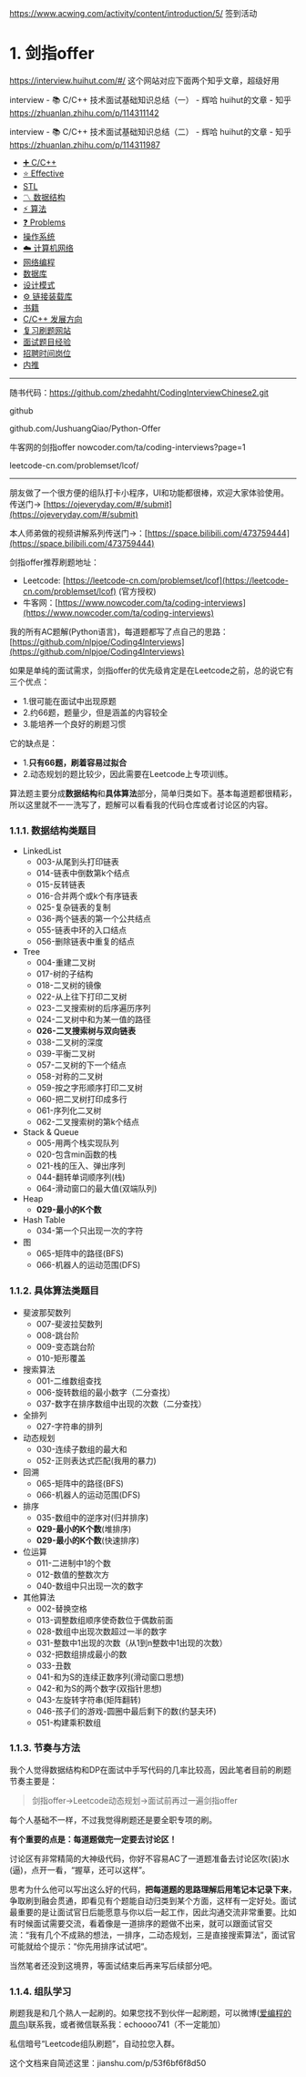 

















https://www.acwing.com/activity/content/introduction/5/  签到活动

# 1. 剑指offer
  
https://interview.huihut.com/#/  这个网站对应下面两个知乎文章，超级好用

interview - 📚 C/C++ 技术面试基础知识总结（一） - 辉哈 huihut的文章 - 知乎
https://zhuanlan.zhihu.com/p/114311142


interview - 📚 C/C++ 技术面试基础知识总结（二） - 辉哈 huihut的文章 - 知乎
https://zhuanlan.zhihu.com/p/114311987

-   [➕ C/C++](https://github.com/huihut/interview#-cc)
-   [⭐️ Effective](https://github.com/huihut/interview#%EF%B8%8F-effective)
-   [STL](https://github.com/huihut/interview#-stl)
-   [〽️ 数据结构](https://github.com/huihut/interview#%EF%B8%8F-%E6%95%B0%E6%8D%AE%E7%BB%93%E6%9E%84)
-   [⚡️ 算法](https://github.com/huihut/interview#%EF%B8%8F-%E7%AE%97%E6%B3%95)
-   [❓ Problems](https://github.com/huihut/interview#-problems)
-   [操作系统](https://github.com/huihut/interview#-%E6%93%8D%E4%BD%9C%E7%B3%BB%E7%BB%9F)
-   [☁️ 计算机网络](https://github.com/huihut/interview#%EF%B8%8F-%E8%AE%A1%E7%AE%97%E6%9C%BA%E7%BD%91%E7%BB%9C)
-   [网络编程](https://github.com/huihut/interview#-%E7%BD%91%E7%BB%9C%E7%BC%96%E7%A8%8B)
-   [数据库](https://github.com/huihut/interview#-%E6%95%B0%E6%8D%AE%E5%BA%93)
-   [设计模式](https://github.com/huihut/interview#-%E8%AE%BE%E8%AE%A1%E6%A8%A1%E5%BC%8F)
-   [⚙️ 链接装载库](https://github.com/huihut/interview#%EF%B8%8F-%E9%93%BE%E6%8E%A5%E8%A3%85%E8%BD%BD%E5%BA%93)
-   [书籍](https://github.com/huihut/interview#-%E4%B9%A6%E7%B1%8D)
-   [C/C++ 发展方向](https://github.com/huihut/interview#-cc-%E5%8F%91%E5%B1%95%E6%96%B9%E5%90%91)
-   [复习刷题网站](https://github.com/huihut/interview#-%E5%A4%8D%E4%B9%A0%E5%88%B7%E9%A2%98%E7%BD%91%E7%AB%99)
-   [面试题目经验](https://github.com/huihut/interview#-%E9%9D%A2%E8%AF%95%E9%A2%98%E7%9B%AE%E7%BB%8F%E9%AA%8C)
-   [招聘时间岗位](https://github.com/huihut/interview#-%E6%8B%9B%E8%81%98%E6%97%B6%E9%97%B4%E5%B2%97%E4%BD%8D)
-   [内推](https://github.com/huihut/interview#-%E5%86%85%E6%8E%A8)

----------------------------------------------


随书代码：https://github.com/zhedahht/CodingInterviewChinese2.git




github

github.com/JushuangQiao/Python-Offer

牛客网的剑指offer
nowcoder.com/ta/coding-interviews?page=1

leetcode-cn.com/problemset/lcof/


-----------------------------------------------------------------













朋友做了一个很方便的组队打卡小程序，UI和功能都很棒，欢迎大家体验使用。  
传送门→ [https://ojeveryday.com/#/submit](https://ojeveryday.com/#/submit)

本人师弟做的视频讲解系列传送门→：[https://space.bilibili.com/473759444](https://space.bilibili.com/473759444)






剑指offer推荐刷题地址：

-   Leetcode: [https://leetcode-cn.com/problemset/lcof](https://leetcode-cn.com/problemset/lcof) (官方授权)
-   牛客网：[https://www.nowcoder.com/ta/coding-interviews](https://www.nowcoder.com/ta/coding-interviews)

我的所有AC题解(Python语言)，每道题都写了点自己的思路：  
[https://github.com/nlpjoe/Coding4Interviews](https://github.com/nlpjoe/Coding4Interviews)





如果是单纯的面试需求，剑指offer的优先级肯定是在Leetcode之前，总的说它有三个优点：

-   1.很可能在面试中出现原题
-   2.约66题，题量少，但是涵盖的内容较全
-   3.能培养一个良好的刷题习惯

它的缺点是：

-   1.**只有66题，刷着容易过拟合**
-   2.动态规划的题比较少，因此需要在Leetcode上专项训练。

算法题主要分成**数据结构**和**具体算法**部分，简单归类如下。基本每道题都很精彩，所以这里就不一一洗写了，题解可以看看我的代码仓库或者讨论区的内容。



### 1.1.1. 数据结构类题目

-   LinkedList
    -   003-从尾到头打印链表
    -   014-链表中倒数第k个结点
    -   015-反转链表
    -   016-合并两个或k个有序链表
    -   025-复杂链表的复制
    -   036-两个链表的第一个公共结点
    -   055-链表中环的入口结点
    -   056-删除链表中重复的结点
-   Tree
    -   004-重建二叉树
    -   017-树的子结构
    -   018-二叉树的镜像
    -   022-从上往下打印二叉树
    -   023-二叉搜索树的后序遍历序列
    -   024-二叉树中和为某一值的路径
    -   **026-二叉搜索树与双向链表**
    -   038-二叉树的深度
    -   039-平衡二叉树
    -   057-二叉树的下一个结点
    -   058-对称的二叉树
    -   059-按之字形顺序打印二叉树
    -   060-把二叉树打印成多行
    -   061-序列化二叉树
    -   062-二叉搜索树的第k个结点
-   Stack & Queue
    -   005-用两个栈实现队列
    -   020-包含min函数的栈
    -   021-栈的压入、弹出序列
    -   044-翻转单词顺序列(栈)
    -   064-滑动窗口的最大值(双端队列)
-   Heap
    -   **029-最小的K个数**
-   Hash Table
    -   034-第一个只出现一次的字符
-   图
    -   065-矩阵中的路径(BFS)
    -   066-机器人的运动范围(DFS)

### 1.1.2. 具体算法类题目

-   斐波那契数列
    -   007-斐波拉契数列
    -   008-跳台阶
    -   009-变态跳台阶
    -   010-矩形覆盖
-   搜索算法
    -   001-二维数组查找
    -   006-旋转数组的最小数字（二分查找）
    -   037-数字在排序数组中出现的次数（二分查找）
-   全排列
    -   027-字符串的排列
-   动态规划
    -   030-连续子数组的最大和
    -   052-正则表达式匹配(我用的暴力)
-   回溯
    -   065-矩阵中的路径(BFS)
    -   066-机器人的运动范围(DFS)
-   排序
    -   035-数组中的逆序对(归并排序)
    -   **029-最小的K个数**(堆排序)
    -   **029-最小的K个数**(快速排序)
-   位运算
    -   011-二进制中1的个数
    -   012-数值的整数次方
    -   040-数组中只出现一次的数字
-   其他算法
    -   002-替换空格
    -   013-调整数组顺序使奇数位于偶数前面
    -   028-数组中出现次数超过一半的数字
    -   031-整数中1出现的次数（从1到n整数中1出现的次数）
    -   032-把数组排成最小的数
    -   033-丑数
    -   041-和为S的连续正数序列(滑动窗口思想)
    -   042-和为S的两个数字(双指针思想)
    -   043-左旋转字符串(矩阵翻转)
    -   046-孩子们的游戏-圆圈中最后剩下的数(约瑟夫环)
    -   051-构建乘积数组






### 1.1.3. 节奏与方法

我个人觉得数据结构和DP在面试中手写代码的几率比较高，因此笔者目前的刷题节奏主要是：

> 剑指offer->Leetcode动态规划->面试前再过一遍剑指offer

每个人基础不一样，不过我觉得刷题还是要全职专项的刷。

**有个重要的点是：每道题做完一定要去讨论区！**

讨论区有非常精简的大神级代码，你好不容易AC了一道题准备去讨论区吹(装)水(逼)，点开一看，“握草，还可以这样”。

思考为什么他可以写出这么好的代码，**把每道题的思路理解后用笔记本记录下来**，争取刷到融会贯通，即看见有个题能自动归类到某个方面，这样有一定好处。面试最重要的是让面试官日后能愿意与你以后一起工作，因此沟通交流非常重要。比如有时候面试需要交流，看着像是一道排序的题做不出来，就可以跟面试官交流：“我有几个不成熟的想法，一排序，二动态规划，三是直接搜索算法”，面试官可能就给个提示：“你先用排序试试吧“。

当然笔者还没到这境界，等面试结束后再来写后续部分吧。

### 1.1.4. 组队学习

刷题我是和几个熟人一起刷的。如果您找不到伙伴一起刷题，可以微博([爱编程的周鸟](https://www.jianshu.com/p/www.weibo.com/iosxxoo))联系我，或者微信联系我：echoooo741（不一定能加）

私信暗号“Leetcode组队刷题”，自动拉您入群。


这个文档来自简述这里：jianshu.com/p/53f6bf6f8d50






